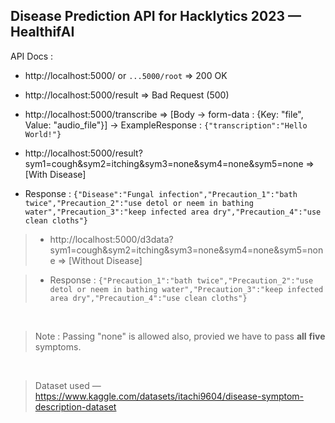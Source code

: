 ## Disease Prediction API for Hacklytics 2023 — HealthifAI

API Docs :

- http://localhost:5000/ or `...5000/root` => 200 OK

- http://localhost:5000/result  => Bad Request (500)

- http://localhost:5000/transcribe  => [Body -> form-data : {Key: "file", Value: "audio_file"}] → ExampleResponse : `{"transcription":"Hello World!"}` 

- http://localhost:5000/result?sym1=cough&sym2=itching&sym3=none&sym4=none&sym5=none => [With Disease]

- Response : `{"Disease":"Fungal infection","Precaution_1":"bath twice","Precaution_2":"use detol or neem in bathing water","Precaution_3":"keep infected area dry","Precaution_4":"use clean cloths"}`


> - http://localhost:5000/d3data?sym1=cough&sym2=itching&sym3=none&sym4=none&sym5=none => [Without Disease]

> - Response : `{"Precaution_1":"bath twice","Precaution_2":"use detol or neem in bathing water","Precaution_3":"keep infected area dry","Precaution_4":"use clean cloths"}`
 
<br/>

> Note : Passing "none" is allowed also, provied we have to pass **all** **five** symptoms.

<br/>

> Dataset used — https://www.kaggle.com/datasets/itachi9604/disease-symptom-description-dataset